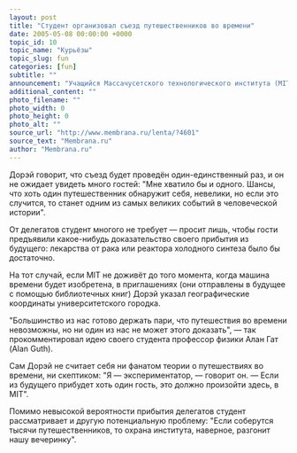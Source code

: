 ```yaml
---
layout: post
title: "Студент организовал съезд путешественников во времени"
date: 2005-05-08 00:00:00 +0000
topic_id: 10
topic_name: "Курьёзы"
topic_slug: fun
categories: [fun]
subtitle: ""
announcement: "Учащийся Массачусетского технологического института (MIT) Амал Дорэй (Amal Dorai) 7 мая проводит в студенческом городке необычное мероприятие — собрание путешественников во времени (Time Traveler Convention)."
additional_content: ""
photo_filename: ""
photo_width: 0
photo_height: 0
photo_alt: ""
source_url: "http://www.membrana.ru/lenta/?4601"
source_text: "Membrana.ru"
author: "Membrana.ru"
---
```

Дорэй говорит, что съезд будет проведён один-единственный раз, и он не ожидает увидеть много гостей: "Мне хватило бы и одного. Шансы, что хоть один путешественник обнаружит себя, невелики, но если это случится, то станет одним из самых великих событий в человеческой истории".

От делегатов студент многого не требует — просит лишь, чтобы гости предъявили какое-нибудь доказательство своего прибытия из будущего: лекарства от рака или реактора холодного синтеза было бы достаточно.

На тот случай, если MIT не доживёт до того момента, когда машина времени будет изобретена, в приглашениях (они отправлены в будущее с помощью библиотечных книг) Дорэй указал географические координаты университетского городка.

"Большинство из нас готово держать пари, что путешествия во времени невозможны, но ни один из нас не может этого доказать", — так прокомментировал идею своего студента профессор физики Алан Гат (Alan Guth).

Сам Дорэй не считает себя ни фанатом теории о путешествиях во времени, ни скептиком: "Я — экспериментатор, — говорит он. — Если из будущего прибудет хоть один гость, это должно произойти здесь, в MIT".

Помимо невысокой вероятности прибытия делегатов студент рассматривает и другую потенциальную проблему: "Если соберутся тысячи путешественников, то охрана института, наверное, разгонит нашу вечеринку".
